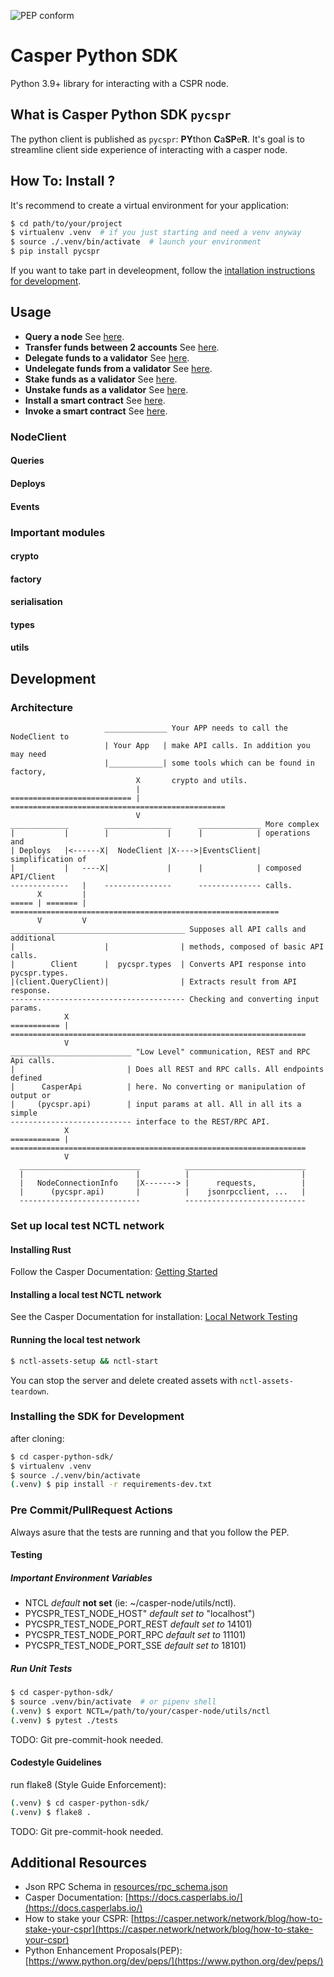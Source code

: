 ![PEP conform](https://github.com/MrKrautee/casper-python-sdk/actions/workflows/cl.yml/badge.svg)
# Casper Python SDK

Python 3.9+ library for interacting with a CSPR node.


## What is Casper Python SDK `pycspr`

The python client is published as `pycspr`: **PY**thon **C**a**SP**e**R**.  It's goal is to streamline client side experience of interacting with a casper node.


## How To: Install ?

It's recommend to create a virtual environment for your application:
```bash
$ cd path/to/your/project
$ virtualenv .venv  # if you just starting and need a venv anyway
$ source ./.venv/bin/activate  # launch your environment
$ pip install pycspr
```
If you want to take part in develeopment, follow the [intallation instructions
for development](#installing-the-sdk-for-development).

## Usage

* **Query a node** See [here](how_tos/how_to_query_a_node.py).
* **Transfer funds between 2 accounts** See [here](how_tos/how_to_transfer.py).
* **Delegate funds to a validator** See [here](how_tos/how_to_delegate.py).
* **Undelegate funds from a validator**  See [here](how_tos/how_to_undelegate.py).
* **Stake funds as a validator** See [here](how_tos/how_to_stake.py).
* **Unstake funds as a validator** See [here](how_tos/how_to_unstake.py).
* **Install a smart contract** See [here](how_tos/how_to_install_a_contract.py).
* **Invoke a smart contract** See [here](how_tos/how_to_invoke_a_contract.py).

### NodeClient
#### Queries
#### Deploys
#### Events
### Important modules
#### crypto
#### factory
#### serialisation 
#### types
#### utils

## Development
### Architecture

```
                     ______________ Your APP needs to call the NodeClient to
                     | Your App   | make API calls. In addition you may need
                     |____________| some tools which can be found in factory,
                            X       crypto and utils.
                            |
=========================== | ================================================
                            V 
_____________        _______________      ______________ More complex
|           |        |             |      |            | operations and
| Deploys   |<------X|  NodeClient |X---->|EventsClient| simplification of
|           |   ----X|             |      |            | composed API/Client
-------------   |    ---------------      -------------- calls.
      X         |
===== | ======= | ============================================================
      V         V                       
_______________________________________ Supposes all API calls and additional   
|                    |                | methods, composed of basic API calls.
|        Client      |  pycspr.types  | Converts API response into pycspr.types.
|(client.QueryClient)|                | Extracts result from API response.
--------------------------------------- Checking and converting input params. 
            X
=========== | ==================================================================
            V               
___________________________ "Low Level" communication, REST and RPC Api calls.
|                         | Does all REST and RPC calls. All endpoints defined
|      CasperApi          | here. No converting or manipulation of output or
|     (pycspr.api)        | input params at all. All in all its a simple        
--------------------------- interface to the REST/RPC API.                      
            X                 
=========== | ==================================================================
            V
  ___________________________          ___________________________
  |                         |          |                         | 
  |   NodeConnectionInfo    |X-------> |      requests,          | 
  |      (pycspr.api)       |          |    jsonrpcclient, ...   | 
  ---------------------------          ---------------------------
```

### Set up local test NCTL network

#### Installing Rust

Follow the Casper Documentation: [Getting
Started](https://docs.casperlabs.io/en/latest/dapp-dev-guide/setup-of-rust-contract-sdk.html)

#### Installing a local test NCTL network
See the Casper Documentation for installation:
[Local Network Testing](https://docs.casperlabs.io/en/latest/dapp-dev-guide/setup-nctl.html)

#### Running the local test network
```bash
$ nctl-assets-setup && nctl-start 
```

You can stop the server and delete created assets with `nctl-assets-teardown`.

### Installing the SDK for Development 

after cloning:
```bash
$ cd casper-python-sdk/
$ virtualenv .venv
$ source ./.venv/bin/activate
(.venv) $ pip install -r requirements-dev.txt
```
### Pre Commit/PullRequest Actions
Always asure that the tests are running and that you follow the PEP.

#### Testing 
##### Important Environment Variables
* NTCL *default* **not set** (ie: ~/casper-node/utils/nctl).
* PYCSPR_TEST_NODE_HOST" *default set to* "localhost")
* PYCSPR_TEST_NODE_PORT_REST *default set to* 14101)
* PYCSPR_TEST_NODE_PORT_RPC *default set to* 11101)
* PYCSPR_TEST_NODE_PORT_SSE *default set to* 18101)

##### Run Unit Tests
```bash
$ cd casper-python-sdk/
$ source .venv/bin/activate  # or pipenv shell
(.venv) $ export NCTL=/path/to/your/casper-node/utils/nctl
(.venv) $ pytest ./tests
````
TODO: Git pre-commit-hook needed.

#### Codestyle Guidelines
run flake8 (Style Guide Enforcement):
```bash
(.venv) $ cd casper-python-sdk/
(.venv) $ flake8 .
```
TODO: Git pre-commit-hook needed.

## Additional Resources
* Json RPC Schema in [resources/rpc_schema.json](resources/rpc_schema.json)
* Casper Documentation: [https://docs.casperlabs.io/](https://docs.casperlabs.io/)
* How to stake your CSPR:
  [https://casper.network/network/blog/how-to-stake-your-cspr](https://casper.network/network/blog/how-to-stake-your-cspr)
* Python Enhancement Proposals(PEP): [https://www.python.org/dev/peps/](https://www.python.org/dev/peps/)
